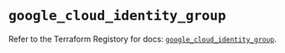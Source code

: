 # `google_cloud_identity_group`

Refer to the Terraform Registory for docs: [`google_cloud_identity_group`](https://www.terraform.io/docs/providers/google/r/cloud_identity_group).
